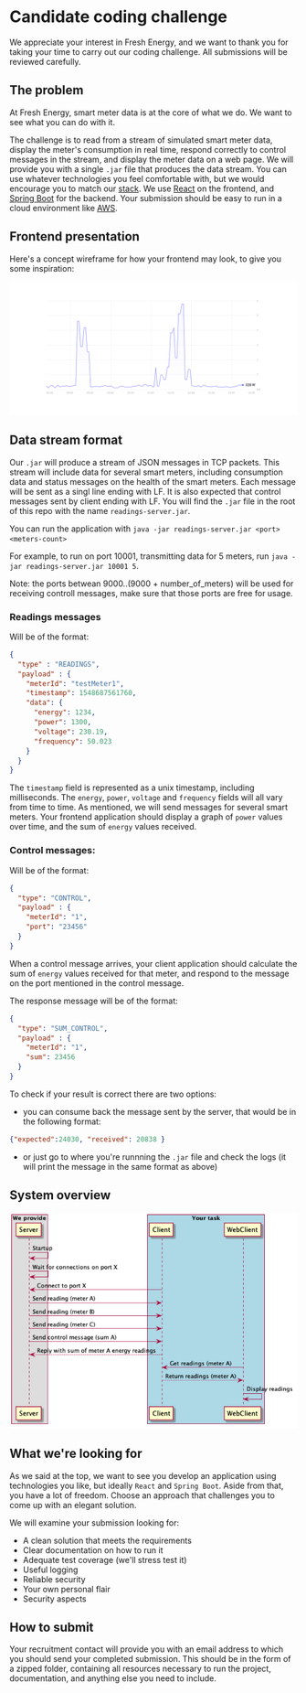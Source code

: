 # Candidate coding challenge

We appreciate your interest in Fresh Energy, and we want to thank you for taking your time to carry out our coding challenge. All submissions will be reviewed carefully.

## The problem

At Fresh Energy, smart meter data is at the core of what we do. We want to see what you can do with it.

The challenge is to read from a stream of simulated smart meter data, display the meter's consumption in real time, respond correctly to control messages in the stream, and display the meter data on a web page. We will provide you with a single `.jar` file that produces the data stream. You can use whatever technologies you feel comfortable with, but we would encourage you to match our [stack](https://stackshare.io/fresh-energy-gmbh/fresh-energy). We use [React](https://reactjs.org/) on the frontend, and [Spring Boot](https://spring.io/projects/spring-boot) for the backend. Your submission should be easy to run in a cloud environment like [AWS](https://aws.amazon.com/).

## Frontend presentation
Here's a concept wireframe for how your frontend may look, to give you some inspiration:

![Wireframe](images/graph.png "Wireframe")

## Data stream format

Our `.jar` will produce a stream of JSON messages in TCP packets. This stream will include data for several smart meters, including consumption data and status messages on the health of the smart meters. Each message will be sent as a singl line ending with LF. It is also expected that control messages sent by client ending with LF. You will find the `.jar` file in the root of this repo with the name `readings-server.jar`.

You can run the application with `java -jar readings-server.jar <port> <meters-count>`

For example, to run on port 10001, transmitting data for 5 meters, run `java -jar readings-server.jar 10001 5`.

Note: the ports betwean 9000..(9000 + number_of_meters) will be used for receiving controll messages, make sure that those ports are free for usage.

### Readings messages

Will be of the format:

```json
{
  "type" : "READINGS",
  "payload" : {
    "meterId": "testMeter1",
    "timestamp": 1548687561760,
    "data": {
      "energy": 1234,
      "power": 1300,
      "voltage": 230.19,
      "frequency": 50.023
    }
  }
}
```

The `timestamp` field is represented as a unix timestamp, including milliseconds. The `energy`, `power`, `voltage` and `frequency` fields will all vary from time to time. As mentioned, we will send messages for several smart meters. Your frontend application should display a graph of `power` values over time, and the sum of `energy` values received.

### Control messages:

Will be of the format:
 
```json
{
  "type": "CONTROL",
  "payload" : {
    "meterId": "1",
    "port": "23456"
  }
}
```

When a control message arrives, your client application should calculate the sum of `energy` values received for that meter, and respond to the message on the port mentioned in the control message.

The response message will be of the format:

```json
{
  "type": "SUM_CONTROL",
  "payload" : {
    "meterId": "1",
    "sum": 23456
  }
}
```

To check if your result is correct there are two options: 

* you can consume back the message sent by the server, that would be in the following format: 

```json
{"expected":24030, "received": 20838 }
```
* or just go to where you're runnning the `.jar` file and check the logs (it will print the message in the same format as above)

## System overview

![Overview](https://github.com/fresh-energy/coding-challenge/raw/master/docs/system.png "Overview")

## What we're looking for

As we said at the top, we want to see you develop an application using technologies you like, but ideally `React` and `Spring Boot`. Aside from that, you have a lot of freedom. Choose an approach that challenges you to come up with an elegant solution.

We will examine your submission looking for:
 * A clean solution that meets the requirements
 * Clear documentation on how to run it
 * Adequate test coverage (we'll stress test it)
 * Useful logging
 * Reliable security
 * Your own personal flair
 * Security aspects

## How to submit

Your recruitment contact will provide you with an email address to which you should send your completed submission. This should be in the form of a zipped folder, containing all resources necessary to run the project, documentation, and anything else you need to include.
